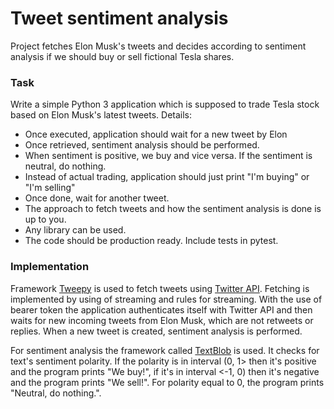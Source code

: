 # Tweet sentiment analysis

Project fetches Elon Musk's tweets and decides according to sentiment analysis if we should buy or sell fictional Tesla shares.

### Task  
Write a simple Python 3 application which is supposed to trade Tesla stock based on Elon Musk's latest tweets.
Details:
- Once executed, application should wait for a new tweet by Elon
- Once retrieved, sentiment analysis should be performed.
- When sentiment is positive, we buy and vice versa. If the sentiment is neutral, do nothing.
- Instead of actual trading, application should just print "I'm buying" or "I'm selling"
- Once done, wait for another tweet.
- The approach to fetch tweets and how the sentiment analysis is done is up to you.
- Any library can be used.
- The code should be production ready. Include tests in pytest.

### Implementation
Framework [Tweepy](https://docs.tweepy.org/en/stable/) is used to fetch tweets using [Twitter API](https://developer.twitter.com/en/docs/twitter-api). Fetching is implemented by using of streaming and rules for streaming. With the use of bearer token the application authenticates itself with Twitter API and then waits for new incoming tweets from Elon Musk, which are not retweets or replies. When a new tweet is created, sentiment analysis is performed.

For sentiment analysis the framework called [TextBlob](https://textblob.readthedocs.io/en/dev/) is used. It checks for text's sentiment polarity. If the polarity is in interval (0, 1> then it's positive and the program prints "We buy!", if it's in interval <-1, 0) then it's negative and the program prints "We sell!". For polarity equal to 0, the program prints "Neutral, do nothing.".